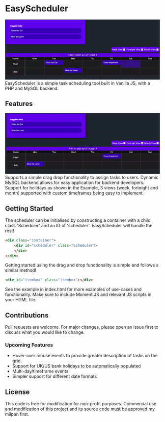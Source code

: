# EasyScheduler
![EasyScheduler - An Easy to Use Scheduling tool](./example.gif)
EasyScheduler is a simple task scheduling tool built in Vanilla JS, with a PHP and MySQL backend. 
## Features
![Supports multiple or custom timeframes easily](./switchmonthexample.gif)
Supports a simple drag drop functionality to assign tasks to users. Dynamic MySQL backend allows for easy application for backend developers. Support for holidays as shown in the Example, 3 views (week, fortnight and month) supported with custom timeframes being easy to implement. 
## Getting Started
The scheduler can be initialised by constructing a container with a child class 'Scheduler' and an ID of 'scheduler'. EasyScheduler will handle the rest!
```html
<div class="container">
    <div id="scheduler" class="Scheduler">
    </div>
</div>
```
Getting started using the drag and drop functionality is simple and follows a similar method!
```html
<div id="itembox" class="itembox"></div>
```
See the example in index.html for more examples of use-cases and functionality. Make sure to include Moment.JS and relevant JS scripts in your HTML file.
## Contributions
Pull requests are welcome. For major changes, please open an issue first to discuss what you would like to change.
### Upcoming Features

* Hover-over mouse events to provide greater description of tasks on the grid.
* Support for UK/US bank holidays to be automatically populated
* Multi-day/timeframe events
* Simpler support for different date formats

## License
This code is free for modification for non-profit purposes. Commercial use and modification of this project and its source code must be approved my milpan first.